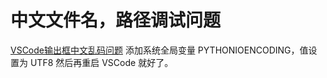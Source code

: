 # 中文文件名，路径调试问题

[VSCode输出框中文乱码问题](https://blog.csdn.net/a19990412/article/details/90270814)
添加系统全局变量 PYTHONIOENCODING，值设置为 UTF8
然后再重启 VSCode 就好了。
